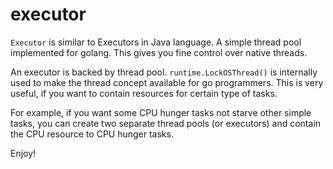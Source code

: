 # executor
`Executor` is similar to Executors in Java language. A simple thread pool implemented for golang. This gives you fine control over native threads.

An executor is backed by thread pool. `runtime.LockOSThread()` is
internally used to make the thread concept available for go programmers.
This is very useful, if you want to contain resources for certain type of tasks.

For example, if you want some CPU hunger tasks not starve other simple tasks, you can create two separate thread pools (or executors) and contain
the CPU resource to CPU hunger tasks.

Enjoy!